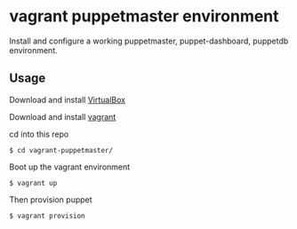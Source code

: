 vagrant puppetmaster environment
===================

Install and configure a working puppetmaster, puppet-dashboard, puppetdb environment.

Usage
-----
Download and install [VirtualBox](http://www.virtualbox.org/)

Download and install [vagrant](http://vagrantup.com/)

cd into this repo

    $ cd vagrant-puppetmaster/

Boot up the vagrant environment

    $ vagrant up

Then provision puppet

    $ vagrant provision
